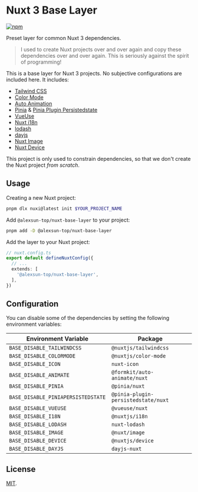 # Nuxt 3 Base Layer

[![npm](https://img.shields.io/npm/v/@alexsun-top/nuxt-base-layer?style=flat-square)](https://www.npmjs.com/package/@alexsun-top/nuxt-base-layer)

Preset layer for common Nuxt 3 dependencies.

> I used to create Nuxt projects over and over again and copy these dependencies over and over again. This is seriously against the spirit of programming!

This is a base layer for Nuxt 3 projects. No subjective configurations are included here. It includes:

- [Tailwind CSS](https://nuxt.com/modules/tailwindcss)
- [Color Mode](https://nuxt.com/modules/color-mode)
- [Auto Animation](https://nuxt.com/modules/auto-animate)
- [Pinia](https://nuxt.com/modules/pinia) & [Pinia Plugin Persistedstate](https://nuxt.com/modules/pinia-plugin-persistedstate)
- [VueUse](https://nuxt.com/modules/vueuse)
- [Nuxt i18n](https://nuxt.com/modules/i18n)
- [lodash](https://nuxt.com/modules/lodash)
- [dayjs](https://nuxt.com/modules/dayjs)
- [Nuxt Image](https://nuxt.com/modules/image)
- [Nuxt Device](https://nuxt.com/modules/device)

This project is only used to constrain dependencies, so that we don't create the Nuxt project *from scratch*.

## Usage

Creating a new Nuxt project:

```bash
pnpm dlx nuxi@latest init $YOUR_PROJECT_NAME
```

Add `@alexsun-top/nuxt-base-layer` to your project:

```bash
pnpm add -D @alexsun-top/nuxt-base-layer
```

Add the layer to your Nuxt project:

```ts
// nuxt.config.ts
export default defineNuxtConfig({
  // ...
  extends: [
    '@alexsun-top/nuxt-base-layer',
  ],
})
```

## Configuration

You can disable some of the dependencies by setting the following environment variables:

| Environment Variable               | Package                             |
| ---------------------------------- | ----------------------------------- |
| `BASE_DISABLE_TAILWINDCSS`         | `@nuxtjs/tailwindcss`               |
| `BASE_DISABLE_COLORMODE`           | `@nuxtjs/color-mode`                |
| `BASE_DISABLE_ICON`                | `nuxt-icon`                         |
| `BASE_DISABLE_ANIMATE`             | `@formkit/auto-animate/nuxt`        |
| `BASE_DISABLE_PINIA`               | `@pinia/nuxt`                       |
| `BASE_DISABLE_PINIAPERSISTEDSTATE` | `@pinia-plugin-persistedstate/nuxt` |
| `BASE_DISABLE_VUEUSE`              | `@vueuse/nuxt`                      |
| `BASE_DISABLE_I18N`                | `@nuxtjs/i18n`                      |
| `BASE_DISABLE_LODASH`              | `nuxt-lodash`                       |
| `BASE_DISABLE_IMAGE`               | `@nuxt/image`                       |
| `BASE_DISABLE_DEVICE`              | `@nuxtjs/device`                    |
| `BASE_DISABLE_DAYJS`               | `dayjs-nuxt`                        |

## License

[MIT](./LICENSE).

